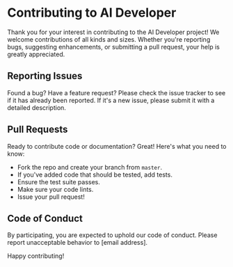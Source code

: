 # Contributing to AI Developer

Thank you for your interest in contributing to the AI Developer project! We welcome contributions of all kinds and sizes. Whether you're reporting bugs, suggesting enhancements, or submitting a pull request, your help is greatly appreciated.

## Reporting Issues

Found a bug? Have a feature request? Please check the issue tracker to see if it has already been reported. If it's a new issue, please submit it with a detailed description.

## Pull Requests

Ready to contribute code or documentation? Great! Here's what you need to know:

- Fork the repo and create your branch from `master`.
- If you've added code that should be tested, add tests.
- Ensure the test suite passes.
- Make sure your code lints.
- Issue your pull request!

## Code of Conduct

By participating, you are expected to uphold our code of conduct. Please report unacceptable behavior to [email address].

Happy contributing!
